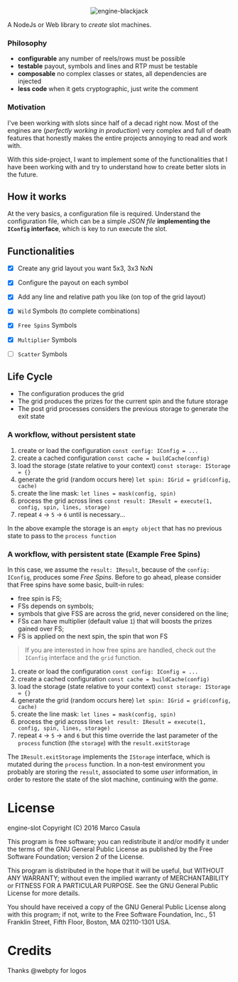 <p align="center">
    <img src="https://user-images.githubusercontent.com/11739105/71529109-b389f100-28a8-11ea-9e16-1a4d0a8ec49b.png" alt="engine-blackjack" style="max-width:100%;">
</p>

A NodeJs or Web library to _create_ slot machines.

### Philosophy

 * **configurable** any number of reels/rows must be possible
 * **testable** payout, symbols and lines and RTP must be testable 
 * **composable** no complex classes or states, all dependencies are injected
 * **less code** when it gets cryptographic, just write the comment

### Motivation

I've been working with slots since half of a decad right now. Most of the engines are (_perfectly working in production_) very complex and full of death features that honestly makes the entire projects annoying to read and work with.

With this side-project, I want to implement some of the functionalities that I have been working with and try to understand how to create better slots in the future.

## How it works

At the very basics, a configuration file is required. Understand the configuration file, which can be a simple _JSON file_ **implementing the `IConfig` interface**, which is key to run execute the slot.

## Functionalities

- [x] Create any grid layout you want 5x3, 3x3 NxN
- [x] Configure the payout on each symbol
- [x] Add any line and relative path you like (on top of the grid layout)
- [x] `Wild` Symbols (to complete combinations)
- [x] `Free Spins` Symbols
- [x] `Multiplier` Symbols
- [ ] `Scatter` Symbols


## Life Cycle

 * The configuration produces the grid
 * The grid produces the prizes for the current spin and the future storage
 * The post grid processes considers the previous storage to generate the exit state

### A workflow, without persistent state

 1. create or load the configuration `const config: IConfig = ...`
 2. create a cached configuration `const cache = buildCache(config)`
 3. load the storage (state relative to your context) `const storage: IStorage = {}`
 4. generate the grid (random occurs here) `let spin: IGrid = grid(config, cache)`
 5. create the line mask: `let lines = mask(config, spin)`
 6. process the grid across lines `const result: IResult = execute(1, config, spin, lines, storage)`
 7. repeat `4` -> `5` -> `6` until is necessary...

In the above example the storage is an `empty object` that has no previous state to pass to the `process function`

### A workflow, with persistent state (Example Free Spins)

In this case, we assume the `result: IResult`, because of the `config: IConfig`, produces some *Free Spins*.
Before to go ahead, please consider that Free spins have some basic, built-in rules:

 - free spin is FS;
 - FSs depends on symbols;
 - symbols that give FSS are across the grid, never considered on the line;
 - FSs can have multiplier (default value `1`) that will boosts the prizes gained over FS;
 - FS is applied on the next spin, the spin that won FS

> If you are interested in how free spins are handled, check out the `IConfig` interface and the `grid` function.

 1. create or load the configuration `const config: IConfig = ...`
 2. create a cached configuration `const cache = buildCache(config)`
 3. load the storage (state relative to your context) `const storage: IStorage = {}`
 4. generate the grid (random occurs here) `let spin: IGrid = grid(config, cache)`
 5. create the line mask: `let lines = mask(config, spin)`
 6. process the grid across lines `let result: IResult = execute(1, config, spin, lines, storage)`
 7. repeat `4` -> `5` -> and `6` but this time override the last parameter of the `process` function (the `storage`) with the `result.exitStorage`

The `IResult.exitStorage` implements the `IStorage` interface, which is mutated during the `process` function. In a non-test environment you probably are storing the `result`, associated to some _user_ information, in order to restore the state of the slot machine, continuing with the _game_.


# License

engine-slot
Copyright (C) 2016 Marco Casula

This program is free software; you can redistribute it and/or modify
it under the terms of the GNU General Public License as published by
the Free Software Foundation; version 2 of the License.

This program is distributed in the hope that it will be useful,
but WITHOUT ANY WARRANTY; without even the implied warranty of
MERCHANTABILITY or FITNESS FOR A PARTICULAR PURPOSE. See the
GNU General Public License for more details.

You should have received a copy of the GNU General Public License along
with this program; if not, write to the Free Software Foundation, Inc.,
51 Franklin Street, Fifth Floor, Boston, MA 02110-1301 USA.

# Credits

Thanks @webpty for logos
